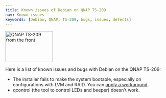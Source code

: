 ```yaml
---
title: Known issues of Debian on QNAP TS-209
nav: Known issues
keywords: [Debian, QNAP, TS-209, bugs, issues, defects]
---
```


<div class="right">
<img src = "../images/r_ts209_front.jpg" class="border" alt="QNAP TS-209 from the front" width="148" height="97" />
</div>

Here is a list of known issues and bugs with Debian on the QNAP TS-209:

* The installer fails to make the system bootable, especially on
configurations with LVM and RAID.  You can [apply a
workaround](../troubleshooting/#bootable).
* qcontrol (the tool to control LEDs and beeper) doesn't work.

